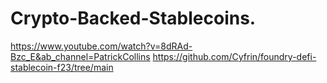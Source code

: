 # Crypto-Backed-Stablecoins.
https://www.youtube.com/watch?v=8dRAd-Bzc_E&ab_channel=PatrickCollins 
https://github.com/Cyfrin/foundry-defi-stablecoin-f23/tree/main 
 
